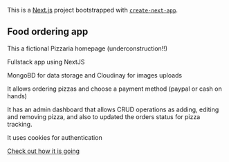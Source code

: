 This is a [Next.js](https://nextjs.org/) project bootstrapped with [`create-next-app`](https://github.com/vercel/next.js/tree/canary/packages/create-next-app).

## Food ordering app

This a fictional Pizzaria homepage (underconstruction!!)

Fullstack app using NextJS

MongoBD for data storage and Cloudinay for images uploads

It allows ordering pizzas and choose a payment method (paypal or cash on hands)

It has an admin dashboard that allows CRUD operations as adding, editing and removing pizza,
and also to updated the orders status for pizza tracking.

It uses cookies for authentication

[Check out how it is going](https://pizzaria-dondani.vercel.app/)
